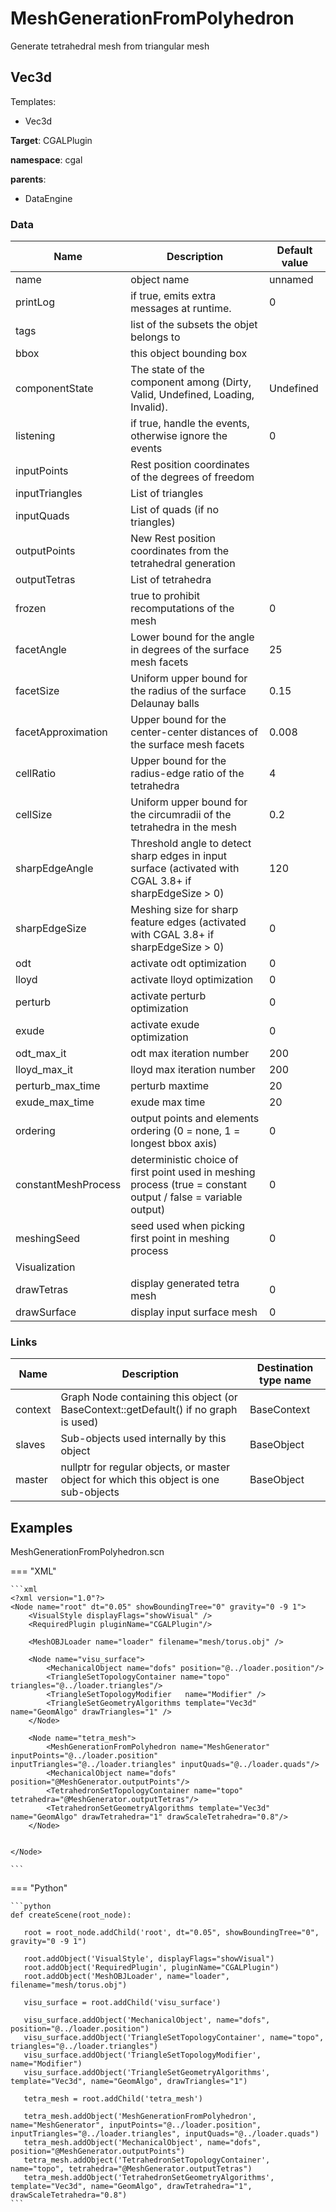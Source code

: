 <!-- generate_doc -->
# MeshGenerationFromPolyhedron

Generate tetrahedral mesh from triangular mesh


## Vec3d

Templates:

- Vec3d

__Target__: CGALPlugin

__namespace__: cgal

__parents__:

- DataEngine

### Data

<table>
    <thead>
        <tr>
            <th>Name</th>
            <th>Description</th>
            <th>Default value</th>
        </tr>
    </thead>
    <tbody>
	<tr>
		<td>name</td>
		<td>
object name
		</td>
		<td>unnamed</td>
	</tr>
	<tr>
		<td>printLog</td>
		<td>
if true, emits extra messages at runtime.
		</td>
		<td>0</td>
	</tr>
	<tr>
		<td>tags</td>
		<td>
list of the subsets the objet belongs to
		</td>
		<td></td>
	</tr>
	<tr>
		<td>bbox</td>
		<td>
this object bounding box
		</td>
		<td></td>
	</tr>
	<tr>
		<td>componentState</td>
		<td>
The state of the component among (Dirty, Valid, Undefined, Loading, Invalid).
		</td>
		<td>Undefined</td>
	</tr>
	<tr>
		<td>listening</td>
		<td>
if true, handle the events, otherwise ignore the events
		</td>
		<td>0</td>
	</tr>
	<tr>
		<td>inputPoints</td>
		<td>
Rest position coordinates of the degrees of freedom
		</td>
		<td></td>
	</tr>
	<tr>
		<td>inputTriangles</td>
		<td>
List of triangles
		</td>
		<td></td>
	</tr>
	<tr>
		<td>inputQuads</td>
		<td>
List of quads (if no triangles) 
		</td>
		<td></td>
	</tr>
	<tr>
		<td>outputPoints</td>
		<td>
New Rest position coordinates from the tetrahedral generation
		</td>
		<td></td>
	</tr>
	<tr>
		<td>outputTetras</td>
		<td>
List of tetrahedra
		</td>
		<td></td>
	</tr>
	<tr>
		<td>frozen</td>
		<td>
true to prohibit recomputations of the mesh
		</td>
		<td>0</td>
	</tr>
	<tr>
		<td>facetAngle</td>
		<td>
Lower bound for the angle in degrees of the surface mesh facets
		</td>
		<td>25</td>
	</tr>
	<tr>
		<td>facetSize</td>
		<td>
Uniform upper bound for the radius of the surface Delaunay balls
		</td>
		<td>0.15</td>
	</tr>
	<tr>
		<td>facetApproximation</td>
		<td>
Upper bound for the center-center distances of the surface mesh facets
		</td>
		<td>0.008</td>
	</tr>
	<tr>
		<td>cellRatio</td>
		<td>
Upper bound for the radius-edge ratio of the tetrahedra
		</td>
		<td>4</td>
	</tr>
	<tr>
		<td>cellSize</td>
		<td>
Uniform upper bound for the circumradii of the tetrahedra in the mesh
		</td>
		<td>0.2</td>
	</tr>
	<tr>
		<td>sharpEdgeAngle</td>
		<td>
Threshold angle to detect sharp edges in input surface (activated with CGAL 3.8+ if sharpEdgeSize > 0)
		</td>
		<td>120</td>
	</tr>
	<tr>
		<td>sharpEdgeSize</td>
		<td>
Meshing size for sharp feature edges (activated with CGAL 3.8+ if sharpEdgeSize > 0)
		</td>
		<td>0</td>
	</tr>
	<tr>
		<td>odt</td>
		<td>
activate odt optimization
		</td>
		<td>0</td>
	</tr>
	<tr>
		<td>lloyd</td>
		<td>
activate lloyd optimization
		</td>
		<td>0</td>
	</tr>
	<tr>
		<td>perturb</td>
		<td>
activate perturb optimization
		</td>
		<td>0</td>
	</tr>
	<tr>
		<td>exude</td>
		<td>
activate exude optimization
		</td>
		<td>0</td>
	</tr>
	<tr>
		<td>odt_max_it</td>
		<td>
odt max iteration number
		</td>
		<td>200</td>
	</tr>
	<tr>
		<td>lloyd_max_it</td>
		<td>
lloyd max iteration number
		</td>
		<td>200</td>
	</tr>
	<tr>
		<td>perturb_max_time</td>
		<td>
perturb maxtime
		</td>
		<td>20</td>
	</tr>
	<tr>
		<td>exude_max_time</td>
		<td>
exude max time
		</td>
		<td>20</td>
	</tr>
	<tr>
		<td>ordering</td>
		<td>
output points and elements ordering (0 = none, 1 = longest bbox axis)
		</td>
		<td>0</td>
	</tr>
	<tr>
		<td>constantMeshProcess</td>
		<td>
deterministic choice of first point used in meshing process (true = constant output / false = variable output)
		</td>
		<td>0</td>
	</tr>
	<tr>
		<td>meshingSeed</td>
		<td>
seed used when picking first point in meshing process
		</td>
		<td>0</td>
	</tr>
	<tr>
		<td colspan="3">Visualization</td>
	</tr>
	<tr>
		<td>drawTetras</td>
		<td>
display generated tetra mesh
		</td>
		<td>0</td>
	</tr>
	<tr>
		<td>drawSurface</td>
		<td>
display input surface mesh
		</td>
		<td>0</td>
	</tr>

</tbody>
</table>

### Links


| Name | Description | Destination type name |
| ---- | ----------- | --------------------- |
|context|Graph Node containing this object (or BaseContext::getDefault() if no graph is used)|BaseContext|
|slaves|Sub-objects used internally by this object|BaseObject|
|master|nullptr for regular objects, or master object for which this object is one sub-objects|BaseObject|

## Examples 

MeshGenerationFromPolyhedron.scn

=== "XML"

    ```xml
    <?xml version="1.0"?>
    <Node name="root" dt="0.05" showBoundingTree="0" gravity="0 -9 1">
        <VisualStyle displayFlags="showVisual" />
        <RequiredPlugin pluginName="CGALPlugin"/>
    
        <MeshOBJLoader name="loader" filename="mesh/torus.obj" />	
    
        <Node name="visu_surface">
            <MechanicalObject name="dofs" position="@../loader.position"/>
            <TriangleSetTopologyContainer name="topo" triangles="@../loader.triangles"/>
            <TriangleSetTopologyModifier   name="Modifier" />
            <TriangleSetGeometryAlgorithms template="Vec3d" name="GeomAlgo" drawTriangles="1" />
        </Node>
    
        <Node name="tetra_mesh">
            <MeshGenerationFromPolyhedron name="MeshGenerator" inputPoints="@../loader.position" inputTriangles="@../loader.triangles" inputQuads="@../loader.quads"/>
            <MechanicalObject name="dofs" position="@MeshGenerator.outputPoints"/>
            <TetrahedronSetTopologyContainer name="topo" tetrahedra="@MeshGenerator.outputTetras"/>
            <TetrahedronSetGeometryAlgorithms template="Vec3d" name="GeomAlgo" drawTetrahedra="1" drawScaleTetrahedra="0.8"/>
        </Node>
        
    
    </Node>

    ```

=== "Python"

    ```python
    def createScene(root_node):

       root = root_node.addChild('root', dt="0.05", showBoundingTree="0", gravity="0 -9 1")

       root.addObject('VisualStyle', displayFlags="showVisual")
       root.addObject('RequiredPlugin', pluginName="CGALPlugin")
       root.addObject('MeshOBJLoader', name="loader", filename="mesh/torus.obj")

       visu_surface = root.addChild('visu_surface')

       visu_surface.addObject('MechanicalObject', name="dofs", position="@../loader.position")
       visu_surface.addObject('TriangleSetTopologyContainer', name="topo", triangles="@../loader.triangles")
       visu_surface.addObject('TriangleSetTopologyModifier', name="Modifier")
       visu_surface.addObject('TriangleSetGeometryAlgorithms', template="Vec3d", name="GeomAlgo", drawTriangles="1")

       tetra_mesh = root.addChild('tetra_mesh')

       tetra_mesh.addObject('MeshGenerationFromPolyhedron', name="MeshGenerator", inputPoints="@../loader.position", inputTriangles="@../loader.triangles", inputQuads="@../loader.quads")
       tetra_mesh.addObject('MechanicalObject', name="dofs", position="@MeshGenerator.outputPoints")
       tetra_mesh.addObject('TetrahedronSetTopologyContainer', name="topo", tetrahedra="@MeshGenerator.outputTetras")
       tetra_mesh.addObject('TetrahedronSetGeometryAlgorithms', template="Vec3d", name="GeomAlgo", drawTetrahedra="1", drawScaleTetrahedra="0.8")
    ```

